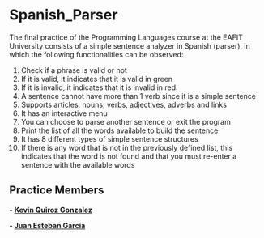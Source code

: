 # Spanish_Parser
The final practice of the Programming Languages course at the EAFIT University consists of a simple sentence analyzer in Spanish (parser), in which the following functionalities can be observed:

1. Check if a phrase is valid or not
2. If it is valid, it indicates that it is valid in green
3. If it is invalid, it indicates that it is invalid in red.
4. A sentence cannot have more than 1 verb since it is a simple sentence
5. Supports articles, nouns, verbs, adjectives, adverbs and links
6. It has an interactive menu
7. You can choose to parse another sentence or exit the program
8. Print the list of all the words available to build the sentence
9. It has 8 different types of simple sentence structures
10. If there is any word that is not in the previously defined list, this indicates that the word is not found and that you must re-enter a sentence with the available words


## Practice Members
**- <a href="https://github.com/KevinQzG">Kevin Quiroz Gonzalez</a>**

**- <a href="https://github.com/Juanstevan1">Juan Esteban García</a>**
